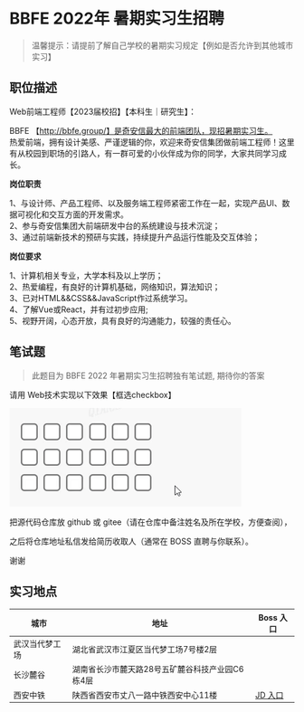 # BBFE 2022年 暑期实习生招聘

>  温馨提示：请提前了解自己学校的暑期实习规定【例如是否允许到其他城市实习】  
## 职位描述

Web前端工程师【2023届校招】【本科生｜研究生】：

BBFE 【http://bbfe.group/】是奇安信最大的前端团队，现招暑期实习生。  
热爱前端，拥有设计美感、严谨逻辑的你，欢迎来奇安信集团做前端工程师！这里有从校园到职场的引路人，有一群可爱的小伙伴成为你的同学，大家共同学习成长。  

**岗位职责**  

1、与设计师、产品工程师、以及服务端工程师紧密工作在一起，实现产品UI、数据可视化和交互方面的开发需求。  
2、参与奇安信集团大前端研发中台的系统建设与技术沉淀；  
3、通过前端新技术的预研与实践，持续提升产品运行性能及交互体验；   

**岗位要求**  

1、计算机相关专业，大学本科及以上学历；  
2、热爱编程，有良好的计算机基础，网络知识，算法知识；  
3、已对HTML&&CSS&&JavaScript作过系统学习。  
4、了解Vue或React，并有过初步应用;  
5、视野开阔，心态开放，具有良好的沟通能力，较强的责任心。  


## 笔试题

> 此题目为 BBFE 2022 年暑期实习生招聘独有笔试题, 期待你的答案

请用 Web技术实现以下效果【框选checkbox】  

![框选checkbox](./box-selection-checkbox.gif)

把源代码仓库放 github 或 gitee（请在仓库中备注姓名及所在学校，方便查阅），

之后将仓库地址私信发给简历收取人（通常在 BOSS 直聘与你联系）。

谢谢

## 实习地点

| 城市           | 地址                                            | Boss 入口                                                    |
| -------------- | ----------------------------------------------- | ------------------------------------------------------------ |
| 武汉当代梦工场 | 湖北省武汉市江夏区当代梦工场7号楼2层            |                                                              |
| 长沙麓谷       | 湖南省长沙市麓天路28号五矿麓谷科技产业园C6栋4层 |                                                              |
| 西安中铁       | 陕西省西安市丈八一路中铁西安中心11楼            | [JD 入口](https://www.zhipin.com/job_detail/4f7e3a2a993c63201XV72tW8FVZW.html)|

